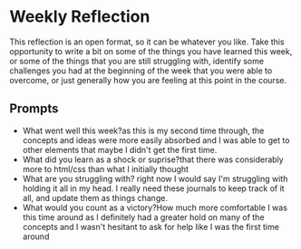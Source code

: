# Weekly Reflection
This reflection is an open format, so it can be whatever you like. Take this opportunity to write a bit on some of the things you have learned this week, or some of the things that you are still struggling with, identify some challenges you had at the beginning of the week that you were able to overcome, or just generally how you are feeling at this point in the course.

## Prompts
- What went well this week?as this is my second time through, the concepts and ideas were more easily absorbed and I was able to get to other elements that maybe I didn't get the first time.
- What did you learn as a shock or suprise?that there was considerably more to html/css than what I initially thought
- What are you struggling with? right now I would say I'm struggling with holding it all in my head. I really need these journals to keep track of it all, and update them as things change.
- What would you count as a victory?How much more comfortable I was this time around as I definitely had a greater hold on many of the concepts and I wasn't hesitant to ask for help like I was the first time around